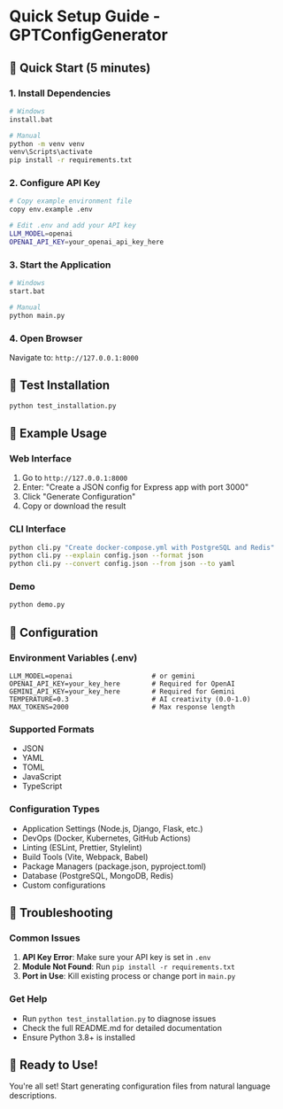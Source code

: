 # Quick Setup Guide - GPTConfigGenerator

## 🚀 Quick Start (5 minutes)

### 1. Install Dependencies
```bash
# Windows
install.bat

# Manual
python -m venv venv
venv\Scripts\activate
pip install -r requirements.txt
```

### 2. Configure API Key
```bash
# Copy example environment file
copy env.example .env

# Edit .env and add your API key
LLM_MODEL=openai
OPENAI_API_KEY=your_openai_api_key_here
```

### 3. Start the Application
```bash
# Windows
start.bat

# Manual
python main.py
```

### 4. Open Browser
Navigate to: `http://127.0.0.1:8000`

## 🧪 Test Installation
```bash
python test_installation.py
```

## 🎯 Example Usage

### Web Interface
1. Go to `http://127.0.0.1:8000`
2. Enter: "Create a JSON config for Express app with port 3000"
3. Click "Generate Configuration"
4. Copy or download the result

### CLI Interface
```bash
python cli.py "Create docker-compose.yml with PostgreSQL and Redis"
python cli.py --explain config.json --format json
python cli.py --convert config.json --from json --to yaml
```

### Demo
```bash
python demo.py
```

## 🔧 Configuration

### Environment Variables (.env)
```
LLM_MODEL=openai                    # or gemini
OPENAI_API_KEY=your_key_here        # Required for OpenAI
GEMINI_API_KEY=your_key_here        # Required for Gemini
TEMPERATURE=0.3                     # AI creativity (0.0-1.0)
MAX_TOKENS=2000                     # Max response length
```

### Supported Formats
- JSON
- YAML
- TOML
- JavaScript
- TypeScript

### Configuration Types
- Application Settings (Node.js, Django, Flask, etc.)
- DevOps (Docker, Kubernetes, GitHub Actions)
- Linting (ESLint, Prettier, Stylelint)
- Build Tools (Vite, Webpack, Babel)
- Package Managers (package.json, pyproject.toml)
- Database (PostgreSQL, MongoDB, Redis)
- Custom configurations

## 🐛 Troubleshooting

### Common Issues
1. **API Key Error**: Make sure your API key is set in `.env`
2. **Module Not Found**: Run `pip install -r requirements.txt`
3. **Port in Use**: Kill existing process or change port in `main.py`

### Get Help
- Run `python test_installation.py` to diagnose issues
- Check the full README.md for detailed documentation
- Ensure Python 3.8+ is installed

## 🎉 Ready to Use!

You're all set! Start generating configuration files from natural language descriptions.
